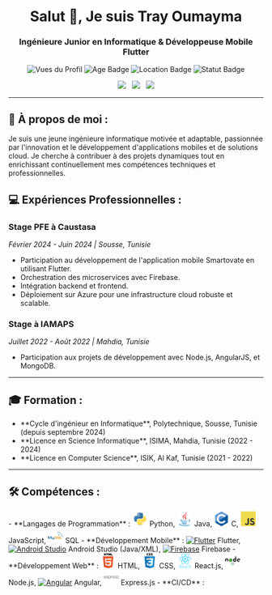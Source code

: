 <h1 align="center" style="animation: fadeIn 2s ease-in-out;">Salut 👋, Je suis Tray Oumayma</h1>
<h3 align="center" style="animation: bounceIn 2s ease-in-out;">Ingénieure Junior en Informatique & Développeuse Mobile Flutter</h3>

<p align="center" style="animation: zoomIn 2s;">
  <img src="https://komarev.com/ghpvc/?username=oumaymatray&label=Vues%20du%20profil&color=0e75b6&style=flat" alt="Vues du Profil" />
  <img src="https://img.shields.io/badge/Age-22-blue" alt="Age Badge" />
  <img src="https://img.shields.io/badge/Location-Mahdia%2C%20Tunisie-blue" alt="Location Badge" />
  <img src="https://img.shields.io/badge/Statut-Célibataire-red" alt="Statut Badge" />
</p>

<p align="center" style="animation: fadeInUp 2s;">
  <img src="https://media.giphy.com/media/L1R1tvI9svkIWwpVYr/giphy.gif" width="50" style="animation: pulse 1.5s infinite;" />&nbsp;&nbsp;
  <img src="https://media.giphy.com/media/ZVik7pBtu9dNS/giphy.gif" width="50" style="animation: pulse 1.5s infinite;" />&nbsp;&nbsp;
  <img src="https://media.giphy.com/media/U3qYN8S0j3bpK/giphy.gif" width="50" style="animation: pulse 1.5s infinite;" />
</p>

---

## 🌟 À propos de moi :
<p style="animation: fadeIn 2s;">Je suis une jeune ingénieure informatique motivée et adaptable, passionnée par l'innovation et le développement d'applications mobiles et de solutions cloud. Je cherche à contribuer à des projets dynamiques tout en enrichissant continuellement mes compétences techniques et professionnelles.</p>

## 💻 Expériences Professionnelles :

### **Stage PFE à Caustasa**
*Février 2024 - Juin 2024 | Sousse, Tunisie*
<ul style="animation: fadeInUp 2s;">
  <li>Participation au développement de l'application mobile Smartovate en utilisant Flutter.</li>
  <li>Orchestration des microservices avec Firebase.</li>
  <li>Intégration backend et frontend.</li>
  <li>Déploiement sur Azure pour une infrastructure cloud robuste et scalable.</li>
</ul>

### **Stage à IAMAPS**
*Juillet 2022 - Août 2022 | Mahdia, Tunisie*
<ul style="animation: fadeInUp 2s;">
  <li>Participation aux projets de développement avec Node.js, AngularJS, et MongoDB.</li>
</ul>

---

## 🎓 Formation :
<ul style="animation: fadeIn 2s;">
  <li>**Cycle d'ingénieur en Informatique**, Polytechnique, Sousse, Tunisie (depuis septembre 2024)</li>
  <li>**Licence en Science Informatique**, ISIMA, Mahdia, Tunisie (2022 - 2024)</li>
  <li>**Licence en Computer Science**, ISIK, Al Kaf, Tunisie (2021 - 2022)</li>
</ul>

---

## 🛠️ Compétences :
<p style="animation: fadeIn 2s;">
- **Langages de Programmation** : 
  <a href="https://www.python.org" target="_blank" style="animation: pulse 1.5s infinite;"><img src="https://raw.githubusercontent.com/devicons/devicon/master/icons/python/python-original.svg" alt="Python" width="30" height="30"/></a> Python, 
  <a href="https://www.java.com" target="_blank" style="animation: pulse 1.5s infinite;"><img src="https://raw.githubusercontent.com/devicons/devicon/master/icons/java/java-original.svg" alt="Java" width="30" height="30"/></a> Java, 
  <a href="https://www.cprogramming.com/" target="_blank" style="animation: pulse 1.5s infinite;"><img src="https://raw.githubusercontent.com/devicons/devicon/master/icons/c/c-original.svg" alt="C" width="30" height="30"/></a> C, 
  <a href="https://developer.mozilla.org/en-US/docs/Web/JavaScript" target="_blank" style="animation: pulse 1.5s infinite;"><img src="https://raw.githubusercontent.com/devicons/devicon/master/icons/javascript/javascript-original.svg" alt="JavaScript" width="30" height="30"/></a> JavaScript, 
  <a href="https://www.mysql.com/" target="_blank" style="animation: pulse 1.5s infinite;"><img src="https://raw.githubusercontent.com/devicons/devicon/master/icons/mysql/mysql-original-wordmark.svg" alt="SQL" width="30" height="30"/></a> SQL
- **Développement Mobile** : 
  <a href="https://flutter.dev" target="_blank" style="animation: pulse 1.5s infinite;"><img src="https://www.vectorlogo.zone/logos/flutterio/flutterio-icon.svg" alt="Flutter" width="30" height="30"/></a> Flutter, 
  <a href="https://developer.android.com/studio" target="_blank" style="animation: pulse 1.5s infinite;"><img src="https://upload.wikimedia.org/wikipedia/commons/3/3e/Android_Studio_Icon_2020.svg" alt="Android Studio" width="30" height="30"/></a> Android Studio (Java/XML), 
  <a href="https://firebase.google.com/" target="_blank" style="animation: pulse 1.5s infinite;"><img src="https://www.vectorlogo.zone/logos/firebase/firebase-icon.svg" alt="Firebase" width="30" height="30"/></a> Firebase
- **Développement Web** : 
  <a href="https://www.w3.org/html/" target="_blank" style="animation: pulse 1.5s infinite;"><img src="https://raw.githubusercontent.com/devicons/devicon/master/icons/html5/html5-original-wordmark.svg" alt="HTML" width="30" height="30"/></a> HTML, 
  <a href="https://www.w3schools.com/css/" target="_blank" style="animation: pulse 1.5s infinite;"><img src="https://raw.githubusercontent.com/devicons/devicon/master/icons/css3/css3-original-wordmark.svg" alt="CSS" width="30" height="30"/></a> CSS, 
  <a href="https://reactjs.org/" target="_blank" style="animation: pulse 1.5s infinite;"><img src="https://raw.githubusercontent.com/devicons/devicon/master/icons/react/react-original-wordmark.svg" alt="React.js" width="30" height="30"/></a> React.js, 
  <a href="https://nodejs.org" target="_blank" style="animation: pulse 1.5s infinite;"><img src="https://raw.githubusercontent.com/devicons/devicon/master/icons/nodejs/nodejs-original-wordmark.svg" alt="Node.js" width="30" height="30"/></a> Node.js, 
  <a href="https://angular.io" target="_blank" style="animation: pulse 1.5s infinite;"><img src="https://angular.io/assets/images/logos/angular/angular.svg" alt="Angular" width="30" height="30"/></a> Angular, 
  <a href="https://expressjs.com" target="_blank" style="animation: pulse 1.5s infinite;"><img src="https://raw.githubusercontent.com/devicons/devicon/master/icons/express/express-original-wordmark.svg" alt="Express.js" width="30" height="30"/></a> Express.js
- **CI/CD** : 
  <a href="https://git-scm.com/" target="_blank" style="animation: pulse 1.5s infinite;"><img src="https://
